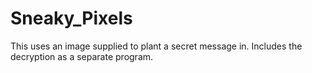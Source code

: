 # Sneaky_Pixels
This uses an image supplied to plant a secret message in. Includes the decryption as a separate program.
